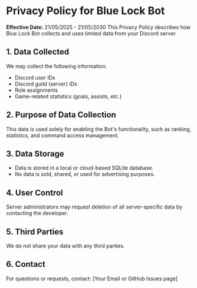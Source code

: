 # Privacy Policy for Blue Lock Bot

**Effective Date:** 21/05/2025 - 21/05/2030
This Privacy Policy describes how Blue Lock Bot collects and uses limited data from your Discord server.

## 1. Data Collected
We may collect the following information:
- Discord user IDs
- Discord guild (server) IDs
- Role assignments
- Game-related statistics (goals, assists, etc.)

## 2. Purpose of Data Collection
This data is used solely for enabling the Bot's functionality, such as ranking, statistics, and command access management.

## 3. Data Storage
- Data is stored in a local or cloud-based SQLite database.
- No data is sold, shared, or used for advertising purposes.

## 4. User Control
Server administrators may request deletion of all server-specific data by contacting the developer.

## 5. Third Parties
We do not share your data with any third parties.

## 6. Contact
For questions or requests, contact: [Your Email or GitHub Issues page]
